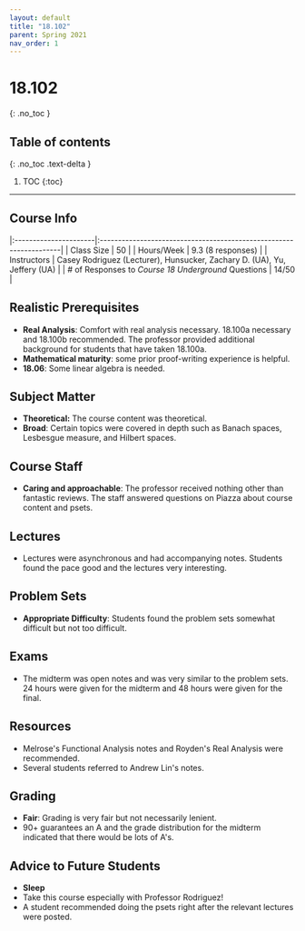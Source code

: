```yaml
---
layout: default
title: "18.102"
parent: Spring 2021
nav_order: 1
---
```


# 18.102
{: .no_toc }

## Table of contents
{: .no_toc .text-delta }

1. TOC
{:toc}

---

## Course Info

|:----------------------|:-------------------------------------------------------------------|
| Class Size | 50 |
| Hours/Week | 9.3 (8 responses) |
| Instructors | Casey Rodriguez (Lecturer), Hunsucker, Zachary D. (UA), Yu, Jeffery (UA) |
| # of Responses to _Course 18 Underground_ Questions | 14/50 |

## Realistic Prerequisites

- **Real Analysis**: Comfort with real analysis necessary. 18.100a necessary and 18.100b recommended. The professor provided additional background for students that have taken 18.100a.
- **Mathematical maturity**: some prior proof-writing experience is helpful.
- **18.06**: Some linear algebra is needed.

## Subject Matter

- **Theoretical:** The course content was theoretical.
- **Broad**: Certain topics were covered in depth such as Banach spaces, Lesbesgue measure, and Hilbert spaces.

## Course Staff

- **Caring and approachable**: The professor received nothing other than fantastic reviews. The staff answered questions on Piazza about course content and psets.

## Lectures

- Lectures were asynchronous and had accompanying notes. Students found the pace good and the lectures very interesting.

## Problem Sets

- **Appropriate Difficulty**: Students found the problem sets somewhat difficult but not too difficult.

## Exams

- The midterm was open notes and was very similar to the problem sets. 24 hours were given for the midterm and 48 hours were given for the final.

## Resources

- Melrose's Functional Analysis notes and Royden's Real Analysis were recommended.
- Several students referred to Andrew Lin's notes.

## Grading

- **Fair**: Grading is very fair but not necessarily lenient.
- 90+ guarantees an A and the grade distribution for the midterm indicated that there would be lots of A's.

## Advice to Future Students

- **Sleep**
- Take this course especially with Professor Rodriguez!
- A student recommended doing the psets right after the relevant lectures were posted.

<!-- ## Syllabus

Click [**here**](/assets/files/102_Syllabus_Spring2021.pdf) for a PDF of this course's syllabus. (Does this link work?) -->
